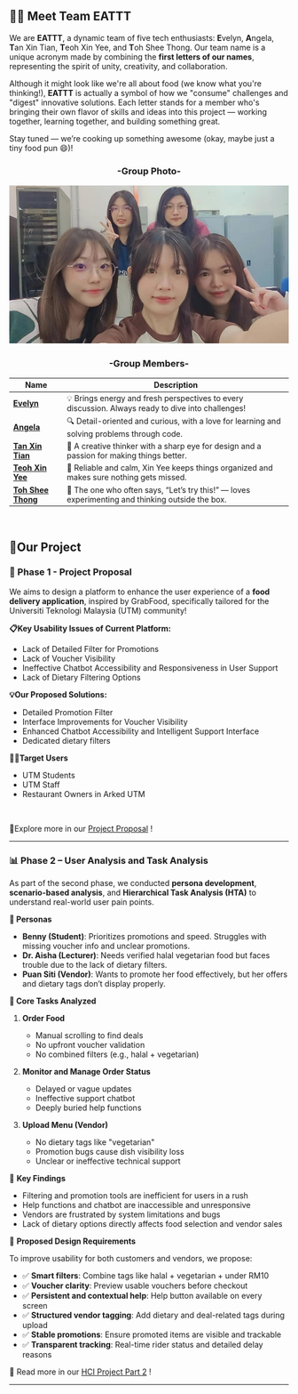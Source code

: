 ## 👩‍💻 Meet Team EATTT

We are **EATTT**, a dynamic team of five tech enthusiasts: **E**velyn, **A**ngela, **T**an Xin Tian, **T**eoh Xin Yee, and **T**oh Shee Thong. Our team name is a unique acronym made by combining the **first letters of our names**, representing the spirit of unity, creativity, and collaboration.

Although it might look like we're all about food (we know what you're thinking!), **EATTT** is actually a symbol of how we "consume" challenges and "digest" innovative solutions. Each letter stands for a member who's bringing their own flavor of skills and ideas into this project — working together, learning together, and building something great.

Stay tuned — we’re cooking up something awesome (okay, maybe just a tiny food pun 😄)!

<div align="center">
  <h3>-Group Photo-</h3>
  <img src="https://github.com/TOH1004/EATTT/blob/6c32f5342114747061639957c9db947a3b4ac672/Members/Group%20Photo.jpg" alt="Group Photo"/>

  <h3>-Group Members-</h3>
  
  
  | Name              | Description |
  |-------------------|-------------|
  | [**Evelyn**](https://github.com/TOH1004/EATTT/blob/main/Members/EVELYN%20ANG.md)         | 💡 Brings energy and fresh perspectives to every discussion. Always ready to dive into challenges! |
  | [**Angela**](https://github.com/TOH1004/EATTT/blob/main/Members/ANGELA%20NGU%20XIN%20YI.md)         | 🔍 Detail-oriented and curious, with a love for learning and solving problems through code. |
  | [**Tan Xin Tian**](https://github.com/TOH1004/EATTT/blob/main/Members/TAN%20XIN%20TIAN.md)   | 🎨 A creative thinker with a sharp eye for design and a passion for making things better. |
  | [**Teoh Xin Yee**](https://github.com/TOH1004/EATTT/blob/main/Members/TEOH%20XIN%20YEE.md)   | 🧘 Reliable and calm, Xin Yee keeps things organized and makes sure nothing gets missed. |
  | [**Toh Shee Thong**](https://github.com/TOH1004/EATTT/blob/main/Members/TOH%20SHEE%20THONG.md) | 🚀 The one who often says, “Let’s try this!” — loves experimenting and thinking outside the box. |
</div>
<br>

## 🌟Our Project

### 🎯 Phase 1 - Project Proposal
We aims to design a platform to enhance the user experience of a **food delivery application**, inspired by GrabFood, specifically tailored for the Universiti Teknologi Malaysia (UTM) community!

**📋Key Usability Issues of Current Platform:**
- Lack of Detailed Filter for Promotions
- Lack of Voucher Visibility
- Ineffective Chatbot Accessibility and Responsiveness in User Support
- Lack of Dietary Filtering Options

**💡Our Proposed Solutions:**
- Detailed Promotion Filter
- Interface Improvements for Voucher Visibility
- Enhanced Chatbot Accessibility and Intelligent Support Interface
- Dedicated dietary filters

**👨‍🏫Target Users**
- UTM Students
- UTM Staff
- Restaurant Owners in Arked UTM <br>
<br>

📌Explore more in our [Project Proposal](https://github.com/TOH1004/EATTT/blob/0f377700fe16fb4e1ce6834d67e049b876e74f24/HCI%20Project%20Part%201%20-%20Proposal.pdf) !

---
### 📊 Phase 2 – User Analysis and Task Analysis

As part of the second phase, we conducted **persona development**, **scenario-based analysis**, and **Hierarchical Task Analysis (HTA)** to understand real-world user pain points.

 **🔎 Personas**

- **Benny (Student)**: Prioritizes promotions and speed. Struggles with missing voucher info and unclear promotions.  
- **Dr. Aisha (Lecturer)**: Needs verified halal vegetarian food but faces trouble due to the lack of dietary filters.  
- **Puan Siti (Vendor)**: Wants to promote her food effectively, but her offers and dietary tags don’t display properly.

**📌 Core Tasks Analyzed**

1. **Order Food** 
   - Manual scrolling to find deals  
   - No upfront voucher validation  
   - No combined filters (e.g., halal + vegetarian)

2. **Monitor and Manage Order Status**  
   - Delayed or vague updates  
   - Ineffective support chatbot  
   - Deeply buried help functions

3. **Upload Menu (Vendor)**  
   - No dietary tags like "vegetarian"  
   - Promotion bugs cause dish visibility loss  
   - Unclear or ineffective technical support

🧠 **Key Findings**

- Filtering and promotion tools are inefficient for users in a rush  
- Help functions and chatbot are inaccessible and unresponsive  
- Vendors are frustrated by system limitations and bugs  
- Lack of dietary options directly affects food selection and vendor sales


 🎯 **Proposed Design Requirements**

To improve usability for both customers and vendors, we propose:

- ✅ **Smart filters**: Combine tags like halal + vegetarian + under RM10  
- ✅ **Voucher clarity**: Preview usable vouchers before checkout  
- ✅ **Persistent and contextual help**: Help button available on every screen    
- ✅ **Structured vendor tagging**: Add dietary and deal-related tags during upload  
- ✅ **Stable promotions**: Ensure promoted items are visible and trackable  
- ✅ **Transparent tracking**: Real-time rider status and detailed delay reasons  

📄 Read more in our [HCI Project Part 2](https://github.com/TOH1004/EATTT/blob/835ede91712348f1a06358c521c131676eab6680/HCI%20Project%20Part%202%20-%20Gathering%20Requirements.pdf) !

---

